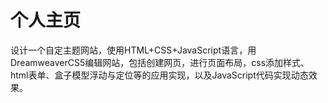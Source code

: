 # 个人主页
设计一个自定主题网站，使用HTML+CSS+JavaScript语言，用DreamweaverCS5编辑网站，包括创建网页，进行页面布局，css添加样式、html表单、盒子模型浮动与定位等的应用实现，以及JavaScript代码实现动态效果。

